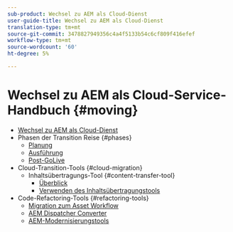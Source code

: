 ```yaml
---
sub-product: Wechsel zu AEM als Cloud-Dienst
user-guide-title: Wechsel zu AEM als Cloud-Dienst
translation-type: tm+mt
source-git-commit: 3478827949356c4a4f5133b54c6cf809f416efef
workflow-type: tm+mt
source-wordcount: '60'
ht-degree: 5%

---
```



# Wechsel zu AEM als Cloud-Service-Handbuch {#moving}

+ [Wechsel zu AEM als Cloud-Dienst](/help/move-to-cloud-service/home.md)
+ Phasen der Transition Reise {#phases}
   + [Planung](/help/move-to-cloud-service/planning.md)
   + [Ausführung](/help/move-to-cloud-service/execution.md)
   + [Post-GoLive](/help/move-to-cloud-service/post-go-live.md)
+ Cloud-Transition-Tools {#cloud-migration}
   + Inhaltsübertragungs-Tool {#content-transfer-tool}
      + [Überblick](/help/move-to-cloud-service/content-transfer-tool/overview-content-transfer-tool.md)
      + [Verwenden des Inhaltsübertragungstools](/help/move-to-cloud-service/content-transfer-tool/using-content-transfer-tool.md)
+ Code-Refactoring-Tools {#refactoring-tools}
   + [Migration zum Asset Workflow](/help/move-to-cloud-service/moving-to-aem-assets/asset-workflow-migration-tool.md)
   + [AEM Dispatcher Converter](/help/move-to-cloud-service/refactoring-tools/dispatcher-transformation-utility-tools.md)
   + [AEM-Modernisierungstools](/help/move-to-cloud-service/refactoring-tools/aem-modernization-tools.md)
